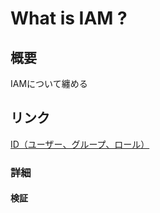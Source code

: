 # What is IAM ?

## 概要
IAMについて纏める

## リンク

[ID（ユーザー、グループ、ロール）](https://docs.aws.amazon.com/ja_jp/IAM/latest/UserGuide/id.html)

### 詳細

#### 検証

